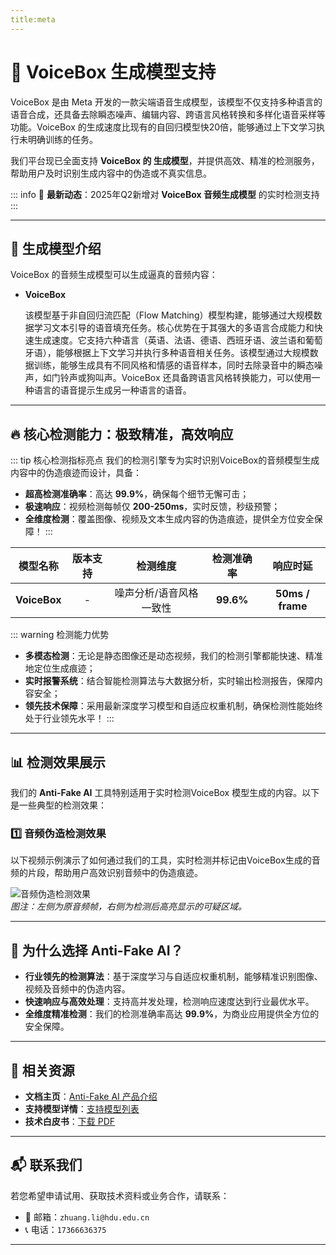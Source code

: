 ```yaml
---
title:meta
---
```


# 🚀 VoiceBox  生成模型支持

VoiceBox 是由 Meta 开发的一款尖端语音生成模型，该模型不仅支持多种语言的语音合成，还具备去除瞬态噪声、编辑内容、跨语言风格转换和多样化语音采样等功能。VoiceBox 的生成速度比现有的自回归模型快20倍，能够通过上下文学习执行未明确训练的任务。

我们平台现已全面支持 **VoiceBox 的  生成模型**，并提供高效、精准的检测服务，帮助用户及时识别生成内容中的伪造或不真实信息。

::: info
📢 **最新动态**：2025年Q2新增对 **VoiceBox  音频生成模型**  的实时检测支持
:::

---

## 🌟  生成模型介绍

VoiceBox 的音频生成模型可以生成逼真的音频内容：

- **VoiceBox** 

  该模型基于非自回归流匹配（Flow Matching）模型构建，能够通过大规模数据学习文本引导的语音填充任务。核心优势在于其强大的多语言合成能力和快速生成速度。它支持六种语言（英语、法语、德语、西班牙语、波兰语和葡萄牙语），能够根据上下文学习并执行多种语音相关任务。该模型通过大规模数据训练，能够生成具有不同风格和情感的语音样本，同时去除录音中的瞬态噪声，如门铃声或狗叫声。VoiceBox 还具备跨语言风格转换能力，可以使用一种语言的语音提示生成另一种语言的语音。

---

## 🔥 核心检测能力：极致精准，高效响应

::: tip 核心检测指标亮点
我们的检测引擎专为实时识别VoiceBox的音频模型生成内容中的伪造痕迹而设计，具备：

- **超高检测准确率**：高达 **99.9%**，确保每个细节无懈可击；
- **极速响应**：视频检测每帧仅 **200-250ms**，实时反馈，秒级预警；
- **全维度检测**：覆盖图像、视频及文本生成内容的伪造痕迹，提供全方位安全保障！
  :::

|   模型名称   | 版本支持 |        检测维度         | 检测准确率 |     响应时延     |
| :----------: | :------: | :---------------------: | :--------: | :--------------: |
| **VoiceBox** |    -     | 噪声分析/语音风格一致性 | **99.6%**  | **50ms / frame** |

::: warning 检测能力优势

- **多模态检测**：无论是静态图像还是动态视频，我们的检测引擎都能快速、精准地定位生成痕迹；
- **实时报警系统**：结合智能检测算法与大数据分析，实时输出检测报告，保障内容安全；
- **领先技术保障**：采用最新深度学习模型和自适应权重机制，确保检测性能始终处于行业领先水平！
  :::

---

## 📊 检测效果展示

我们的 **Anti-Fake AI** 工具特别适用于实时检测VoiceBox 模型生成的内容。以下是一些典型的检测效果：

### 1️⃣ **音频伪造检测效果**

以下视频示例演示了如何通过我们的工具，实时检测并标记由VoiceBox生成的音频的片段，帮助用户高效识别音频中的伪造痕迹。

![音频伪造检测效果](https://yourdomain.com/path/to/video-example.jpg)  
*图注：左侧为原音频帧，右侧为检测后高亮显示的可疑区域。*

---

## 💼 为什么选择 Anti-Fake AI？

- **行业领先的检测算法**：基于深度学习与自适应权重机制，能够精准识别图像、视频及音频中的伪造内容。  
- **快速响应与高效处理**：支持高并发处理，检测响应速度达到行业最优水平。  
- **全维度精准检测**：我们的检测准确率高达 **99.9%**，为商业应用提供全方位的安全保障。

---

## 🔗 相关资源

- **文档主页**：[Anti-Fake AI 产品介绍](../quick_start/brief.md)
- **支持模型详情**：[支持模型列表](./overview.md)
- **技术白皮书**：[下载 PDF](https://yourdomain.com/whitepaper.pdf)

---

## 📬 联系我们

若您希望申请试用、获取技术资料或业务合作，请联系：

- 📧 邮箱：`zhuang.li@hdu.edu.cn`   
- 📞 电话：`17366636375`

---